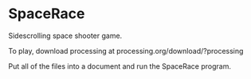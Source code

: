 # SpaceRace
Sidescrolling space shooter game.

To play, download processing at processing.org/download/?processing

Put all of the files into a document and run the SpaceRace program.